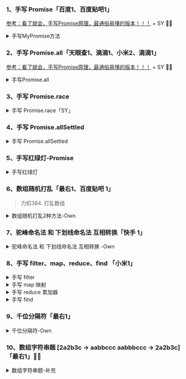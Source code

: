 ### 1、手写 Promise「百度1、百度贴吧1」
[参考：看了就会，手写Promise原理，最通俗易懂的版本！！！](https://juejin.cn/post/6994594642280857630) + SY 💛💛

<details>
  <summary>手写MyPromise方法</summary>

```
class MyPromise {
  // 构造方法
  constructor(executor) {
    // 初始化值
    this.initValue()
    // 初始化this指向
    this.initBind()
    // 执行传进来的函数
    executor(this.resolve, this.reject)
  }

  initBind() {
    // 初始化this
    this.resolve = this.resolve.bind(this)
    this.reject = this.reject.bind(this)
  }

  initValue() {
    // 初始化值
    this.PromiseResult = null // 终值
    this.PromiseState = 'pending' // 状态
  }

  resolve(value) {
    // 如果执行resolve，状态变为fulfilled
    this.PromiseState = 'fulfilled'
    // 终值为传进来的值
    this.PromiseResult = value
  }

  reject(reason) {
    // 如果执行reject，状态变为rejected
    this.PromiseState = 'rejected'
    // 终值为传进来的reason
    this.PromiseResult = reason
  }
}   
```

</details>




### 2、手写 Promise.all「天眼查1、滴滴1、小米2、滴滴1」

[参考：看了就会，手写Promise原理，最通俗易懂的版本！！！](https://juejin.cn/post/6994594642280857630) + SY 💛💛

<details>
  <summary>手写Promise.all</summary>

```
static all(promises) {
  const result = []
  let count = 0
  return new MyPromise((resolve, reject) => {
    const addData = (index, value) => {
        result[index] = value
        count++
        if (count === promises.length) resolve(result)
    }
    promises.forEach((promise, index) => {
        if (promise instanceof MyPromise) {
            promise.then(res => {
                addData(index, res)
            }, err => reject(err))
        } else {
            addData(index, promise)
        }
    })
  })
}
```

</details>


### 3、手写 Promise.race

<details>
  <summary>手写 Promise.race「SY」</summary>

```
static race(promises) {
  return new MyPromise((resolve, reject) => {
    promises.forEach(promise => {
      if (promise instanceof MyPromise) {
          promise.then(res => {
              resolve(res)
          }, err => {
              reject(err)
          })
      } else {
          resolve(promise)
      }
    })
  })
}
```

</details>


### 4、手写 Promise.allSettled



<details>
  <summary>手写 Promise.allSettled</summary>

```
static allSettled(promises) {
  return new Promise((resolve, reject) => {
    const res = []
    let count = 0
    const addData = (status, value, i) => {
      res[i] = {
          status,
          value
      }
      count++
      if (count === promises.length) {
          resolve(res)
      }
    }
    promises.forEach((promise, i) => {
      if (promise instanceof MyPromise) {
        promise.then(res => {
          addData('fulfilled', res, i)
        }, err => {
          addData('rejected', err, i)
        })
      } else {
        addData('fulfilled', promise, i)
      }
    })
  })
}
```

</details>


### 5、手写红绿灯-Promise


<details>
  <summary>手写红绿灯</summary>

```
function red() {
  console.log('red')
}

function green() {
  console.log('green')
}

function yellow() {
  console.log('yellow')
}

function light(cb, wait) {
  return new Promise((resolve) => {
    setTimeout(() => {
      cb()
      resolve()
    }, wait)
  })
}

function start() {
  return Promise.resolve()
    .then(() => {
      return light(red, 1000)
    })
    .then(() => {
      return light(green, 1000)
    })
    .then(() => {
      return light(yellow, 1000)
    })
    .finally(() => {
      return start()
    })
}

start()
```

</details>

### 6、数组随机打乱「最右1、百度贴吧 1」

> 力扣384. 打乱数组

<details>
  <summary>数组随机打乱2种方法-Own</summary>

数组随机打乱方式：
* for循环，每个值随机另取一个下标，调换俩值
* 随机取数组中的某个值，push进新数组，删除原数组该值，直到原数组无值

前置知识：    
* Math.random() 方法可返回介于 0 ~ 1 之间的一个随机数。
* 0-9的随机数：Math.floor(Math.random()*10)
* 1-10的随机数：Math.floor(Math.random()*10)+1
*  0-n-1的随机数：Math.floor(Math.random()*n+1)
* splice() 方法向/从数组中添加/删除项目，然后返回被删除的项目。会改变原始数组。
* splice(index,howmany,item1,.....,itemX)，howmany要删除的项目数量；item1可选。向数组添加的新项目。
* 延伸 slice(start,end) end可选规定从何处结束选取。不会改变原数组

      

 a.for循环，每个值随机[random]另取一个下标，调换俩值
```
function reset(arr) {
    for (let i = 0; i < arr.length; i++) {
        var index2 = Math.floor(Math.random() * arr.length);
        const [val1, val2] = [arr[i], arr[index2]] //解构赋值
        arr[i] = val2;
        arr[index2] = val1;
    }
    return arr;
}
```

b.随机[random]取数组中的某个值，push进新数组，删除原数组该值，直到原数组无值

```
function reset(arr) {
    let res = []
    console.log(arr)
    while (arr.length) {
        let index = Math.floor(Math.random() * arr.length)
        res.push(arr[index]) //push随机取的值
        arr.splice(index, 1) //将改值删除
    }
    return res;
}
```

</details>


### 7、驼峰命名法 和 下划线命名法 互相转换「快手 1」

<details>
  <summary>驼峰命名法 和 下划线命名法 互相转换 -Own</summary>

前置知识：    
* **stringObject.split**(separator,howmany) ：方法用于把一个字符串分割成字符串数组。**separator 字符串或正则表达式**;
* **arrayObject.join**(separator)：方法用于把数组中的所有元素放入一个字符串。元素是通过指定的分隔符进行分隔的。
* **arrayObject.splice**()方法向/从数组中添加/删除项目，然后返回被删除的项目,该方法会改变原始数组。
* **stringObject.toUpperCase**()：用于把字符串转换为大写。
* **stringObject.toLowerCase**()：用于把字符串转换为小写。

      

a.下划线转驼峰
```
// hello_world_web => helloWorldWeb
function translate(str){
    let arr=str.split('_') //[hello,world,web]
    let res=arr[0] //hello
    for (let i = 1; i < arr.length; i++) {
        let itemarr=arr[i].split('') // [w,o,r,l,d]
        itemarr.splice(0,1,itemarr[0].toUpperCase()) //[W,o,r,l,d]
        res+=itemarr.join('')//+World +Web
    }
    return res;
}
```

b.驼峰转下划线

```
// helloWorldWeb => hello_world_web 
function translate(str) {
    let arr = str.split('')
    let res = ""
    for (let i = 0; i < arr.length; i++) {
        let item = arr[i] == arr[i].toUpperCase() ? '_' + arr[i].toLowerCase() : arr[i];
        res += item;
    }
    return res;
}
```

</details>


### 8、手写 filter、map、reduce、find 「小米1」


<details>
  <summary>手写 filter</summary>

> filter() 方法创建一个新数组, 其包含通过所提供函数实现的测试的所有元素。     
不会改变原始数组。


```
Array.prototype.filter1 = function (fn) {
    let res=[]
    for (let i = 0; i < this.length; i++) {
        if(fn(this[i])){
            res.push(this[i])
        }
        //等价于 fn(this[i]) && res.push(this[i])
    }
    return res;
}
//校验
let arr = [1, 3, 5, 10];
let arr1 = arr.filte1r(function (item) {
    return item > 4
})
console.log(arr1) //[5,10]
```

</details>


<details>
  <summary>手写 map 映射</summary>

> map()方法返回一个新数组，数组中的元素为原始数组元素调用函数处理后的值。  
不会改变原始数组。

```
Array.prototype.map1=function(fn){
    let res=[]
    for (let i = 0; i < this.length; i++) {
        res.push(fn(this[i]))
    }
    return res
}
// 校验
let arr = [1, 3, 6, 10];
let arr1 = arr.map1(function (item) {
    return item + 1
})
console.log(arr1) //[2, 4, 7, 11]
```


</details>

<details>
  <summary>手写 reduce 累加器</summary>

> reduce() 方法对数组中的每个元素执行一个由您提供的reducer函数(升序执行)，将其结果汇总为单个返回值。  
不会改变原始数组。


a.语法：

``` 
arr.reduce(callback(accumulator, currentValue[, index[, array]])[, initialValue])
```
callback 执行数组中每个值的函数，包含四个参数：

* `accumulator`
累计器累计回调的返回值; 它是上一次调用回调时返回**累积值或initialValue**。
* `currentValue`
数组中**正在处理的元素**。
* `index` 可选
数组中正在处理的**当前元素的索引**。 如果提供了initialValue，则起始索引号为0，否则从索引1起始。
* `array`可选
**调用reduce()的数组**

 `initialValue`可选

* **作为第一次调用 callback函数时的第一个参数的值。** 如果没有提供初始值，则将使用数组中的第一个元素。 

注：在没有初始值的空数组上调用 reduce 将报错。

* 代码实现
```
Array.prototype.reduce1 = function (fn,initVal){
    for (let i = 0; i < this.length; i++) {
        initVal=fn(initVal,this[i],i,this)
    }
    return initVal
}

var arr = [1, 4, 6, 8];
let result = arr.reduce1(function (val, item, index, origin) {
    return val + item
}, 0);
console.log(result) //19
```



</details>


<details>
  <summary>手写 find</summary>


> find() 方法返回通过测试（函数内判断）的数组的第一个元素的值。       
不会改变原始数组。

```
 Array.prototype.find1=function (fn){
    for (let i = 0; i < this.length; i++) {
        if (fn(this[i])) {
            return this[i]
        }
    }
}
let arr = [1, 3, 6, 10];
let arr1 = arr.find1(function (item) {
    return item >4;
})
console.log(arr, arr1) // [1, 3, 6, 10] 6
```

</details>


### 9、千位分隔符「最右1」



<details>
  <summary>千位分隔符-Own</summary>

思路：

* 1) 判断是否为数字格式，不是的话返回
* 2) 用`str.split()`方法将字符串分为小数部分和整数部分
* 3) 处理整数部分，转为数组格式并`arr.reverse()`反转数组
* 4) 遍历反转后的数组，在索引为 3 的倍数位置添加','
* 5) 最后将结果数组反转回来转为字符串并拼接小数部分返回

      

代码实现:
```
// 14322093=>14,322,093
function format(num){
    if(!(typeof num === "number")) return "非数字格式";
    let arr = num.toString().split('.')//想小数和整数部分分割
    let intStr=arr[0] //取整数部分
    let decStr=arr.length >1?'.'+arr[1]:""//取小数部分
    // 处理整数部分 14322093=>14,322,093
    var arrReverse=intStr.split('').reverse()//反转数组
    var arr2=[arrReverse[0]]//结果数组初始化化
    for (let i = 1; i < arrReverse.length; i++) {
        if (i%3 == 0) {
            //索引为3的整书时，添加','
            arr2.push(arrReverse[i]+',')
        }else{
            arr2.push(arrReverse[i])
        }
    }
    // 最后将数组反转回来，并转为字符串格式，拼接小数部分
    return arr2.reverse().join('')+decStr
}
```

</details>



### 10、数组字符串题 [2a2b3c -> aabbccc aabbbccc -> 2a2b3c] 「最右1」💛💛

<details>
  <summary>数组字符串题-补充</summary>
</details>